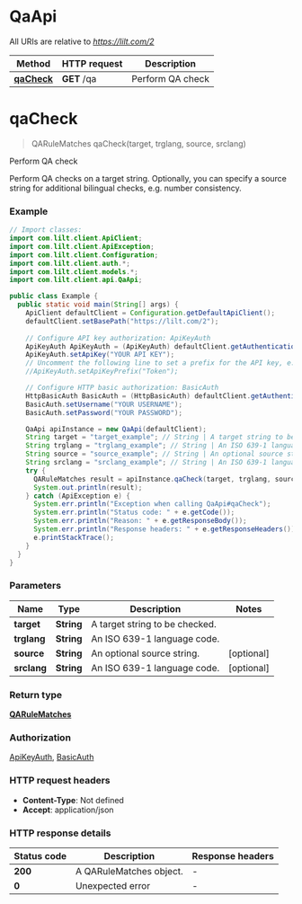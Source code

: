 # QaApi

All URIs are relative to *https://lilt.com/2*

Method | HTTP request | Description
------------- | ------------- | -------------
[**qaCheck**](QaApi.md#qaCheck) | **GET** /qa | Perform QA check


<a name="qaCheck"></a>
# **qaCheck**
> QARuleMatches qaCheck(target, trglang, source, srclang)

Perform QA check

Perform QA checks on a target string. Optionally, you can specify a source string for additional bilingual checks, e.g. number consistency. 

### Example
```java
// Import classes:
import com.lilt.client.ApiClient;
import com.lilt.client.ApiException;
import com.lilt.client.Configuration;
import com.lilt.client.auth.*;
import com.lilt.client.models.*;
import com.lilt.client.api.QaApi;

public class Example {
  public static void main(String[] args) {
    ApiClient defaultClient = Configuration.getDefaultApiClient();
    defaultClient.setBasePath("https://lilt.com/2");
    
    // Configure API key authorization: ApiKeyAuth
    ApiKeyAuth ApiKeyAuth = (ApiKeyAuth) defaultClient.getAuthentication("ApiKeyAuth");
    ApiKeyAuth.setApiKey("YOUR API KEY");
    // Uncomment the following line to set a prefix for the API key, e.g. "Token" (defaults to null)
    //ApiKeyAuth.setApiKeyPrefix("Token");

    // Configure HTTP basic authorization: BasicAuth
    HttpBasicAuth BasicAuth = (HttpBasicAuth) defaultClient.getAuthentication("BasicAuth");
    BasicAuth.setUsername("YOUR USERNAME");
    BasicAuth.setPassword("YOUR PASSWORD");

    QaApi apiInstance = new QaApi(defaultClient);
    String target = "target_example"; // String | A target string to be checked.
    String trglang = "trglang_example"; // String | An ISO 639-1 language code.
    String source = "source_example"; // String | An optional source string.
    String srclang = "srclang_example"; // String | An ISO 639-1 language code.
    try {
      QARuleMatches result = apiInstance.qaCheck(target, trglang, source, srclang);
      System.out.println(result);
    } catch (ApiException e) {
      System.err.println("Exception when calling QaApi#qaCheck");
      System.err.println("Status code: " + e.getCode());
      System.err.println("Reason: " + e.getResponseBody());
      System.err.println("Response headers: " + e.getResponseHeaders());
      e.printStackTrace();
    }
  }
}
```

### Parameters

Name | Type | Description  | Notes
------------- | ------------- | ------------- | -------------
 **target** | **String**| A target string to be checked. |
 **trglang** | **String**| An ISO 639-1 language code. |
 **source** | **String**| An optional source string. | [optional]
 **srclang** | **String**| An ISO 639-1 language code. | [optional]

### Return type

[**QARuleMatches**](QARuleMatches.md)

### Authorization

[ApiKeyAuth](../README.md#ApiKeyAuth), [BasicAuth](../README.md#BasicAuth)

### HTTP request headers

 - **Content-Type**: Not defined
 - **Accept**: application/json

### HTTP response details
| Status code | Description | Response headers |
|-------------|-------------|------------------|
**200** | A QARuleMatches object. |  -  |
**0** | Unexpected error |  -  |

